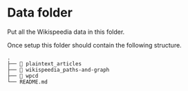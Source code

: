 # Data folder

Put all the Wikispeedia data in this folder.

Once setup this folder should contain the following structure.
```
.
├── 📁 plaintext_articles
├── 📁 wikispeedia_paths-and-graph
├── 📁 wpcd
└── README.md
```